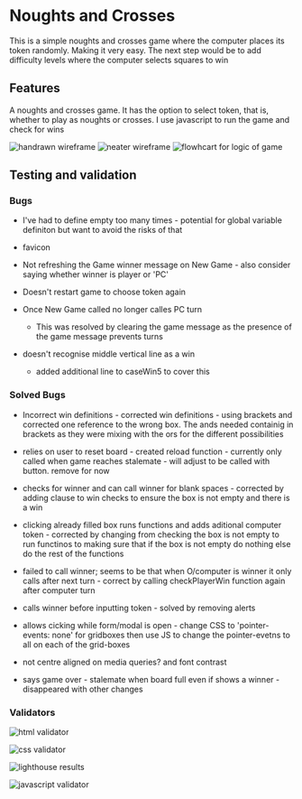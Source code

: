 # Noughts and Crosses

This is a simple noughts and crosses game where the computer places its token randomly. Making it very easy. The next step would be to add difficulty levels where the computer selects squares to win

## Features

A noughts and crosses game. It has the option to select token, that is, whether to play as noughts or crosses. I use javascript to run the game and check for wins

![handrawn wireframe](./assets/images/noughts-crosses-wireframe.jpeg)
![neater wireframe](./assets/images/Noughts%20and%20Crosses%20Wireframe.jpeg)
![flowhcart for logic of game](./assets/images/Noughts%20and%20crosses%20flowchart.jpeg)

## Testing and validation

### Bugs


+ I've had to define empty too many times - potential for global variable definiton but want to avoid the risks of that

+ favicon

+ Not refreshing the Game winner message on New Game - also consider saying whether winner is player or 'PC'
+ Doesn't restart game to choose token again
+ Once New Game called no longer calles PC turn
    - This was resolved by clearing the game message as the presence of the game message prevents turns


+ doesn't recognise middle vertical line as a win
    - added additional line to caseWin5 to cover this


### Solved Bugs

+ Incorrect win definitions - corrected win definitions - using brackets and corrected one reference to the wrong box. The ands needed containig in brackets as they were mixing with the ors for the different possibilities

+ relies on user to reset board - created reload function - currently only called when game reaches stalemate - will adjust to be called with button. remove for now

+ checks for winner and can call winner for blank spaces - corrected by adding clause to win checks to ensure the box is not empty and there is a win

+ clicking already filled box runs functions and adds aditional computer token - corrected by changing from checking the box is not empty to run functinos to making sure that if the box is not empty do nothing else do the rest of the functions

+ failed to call winner; seems to be that when O/computer is winner it only calls after next turn - correct by calling checkPlayerWin function again after computer turn

+ calls winner before inputting token - solved by removing alerts

+ allows cicking while form/modal is open - change CSS to 'pointer-events: none' for gridboxes then use JS to change the pointer-evetns to all on each of the grid-boxes

+ not centre aligned on media queries? and font contrast

+ says game over - stalemate when board full even if shows a winner - disappeared with other changes

### Validators

![html validator](./assets/images/w3c%20html%20report.png)

![css validator](./assets/images/jigsaw%20report.png)

![lighthouse results](./assets/images/lighthouse%20report.png)

![javascript validator](./assets/images/JSHint%20report.png)
